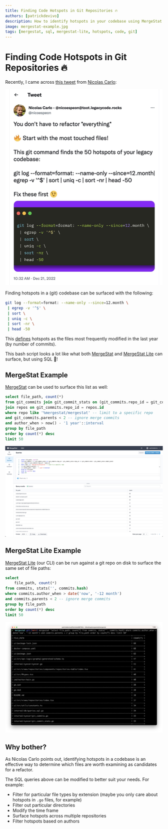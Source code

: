```yaml
---
title: Finding Code Hotspots in Git Repositories 🔥
authors: [patrickdevivo]
description: How to identify hotspots in your codebase using MergeStat.
image: mergestat-example.jpg
tags: [mergestat, sql, mergestat-lite, hotspots, code, git]
---
```


# Finding Code Hotspots in Git Repositories 🔥

Recently, I came across [this tweet](https://twitter.com/nicoespeon/status/1605586911900438528) from [Nicolas Carlo](https://understandlegacycode.com/):


[![Nicolas Carlo tweet about finding hotspots in a git repo](tweet.jpg)](https://twitter.com/nicoespeon/status/1605586911900438528)

Finding hotspots in a (git) codebase can be surfaced with the following:

```sh
git log --format=format: --name-only --since=12.month \
 | egrep -v '^$' \
 | sort \
 | uniq -c \
 | sort -nr \
 | head -50
```

This [defines](https://understandlegacycode.com/blog/focus-refactoring-with-hotspots-analysis/#calculate-the-churn-score-of-each-file) hotspots as the files most frequently modified in the last year (by number of commits).

This bash script looks a lot like what both [MergeStat](https://github.com/mergestat/mergestat) and [MergeStat Lite](https://github.com/mergestat/mergestat-lite) can surface, but using SQL 🎉!

## MergeStat Example

[MergeStat](https://github.com/mergestat/mergestat) can be used to surface this list as well:

```sql
select file_path, count(*)
from git_commits join git_commit_stats on (git_commits.repo_id = git_commit_stats.repo_id and git_commits.hash = git_commit_stats.commit_hash)
join repos on git_commits.repo_id = repos.id
where repo like '%mergestat/mergestat' -- limit to a specific repo
and git_commits.parents < 2 -- ignore merge commits
and author_when > now() - '1 year'::interval
group by file_path
order by count(*) desc
limit 50
```

[![Screenshot of MergeStat Example](mergestat-example.jpg)](https://github.com/mergestat/mergestat)

## MergeStat Lite Example

[MergeStat Lite](https://github.com/mergestat/mergestat-lite) (our CLI) can be run against a git repo on disk to surface the same set of file paths:

```sql
select
    file_path, count(*)
from commits, stats('', commits.hash)
where commits.author_when > date('now', '-12 month')
and commits.parents < 2 -- ignore merge commits
group by file_path
order by count(*) desc
limit 50
```

[![Screenshot of MergeStat Lite Example](mergestat-lite-example.jpg)](https://github.com/mergestat/mergestat-lite)


## Why bother?

As Nicolas Carlo points out, identifying hotspots in a codebase is an effective way to determine which files are worth examining as candidates for a refactor.

The SQL queries above can be modified to better suit your needs.
For example:

- Filter for particular file types by extension (maybe you only care about hotspots in `.go` files, for example)
- Filter out particular directories
- Modify the time frame
- Surface hotspots across multiple repositories
- Filter hotspots based on authors
